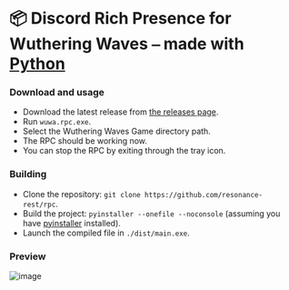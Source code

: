 # 📦 Discord Rich Presence for Wuthering Waves ⎯ made with [**Python**](https://www.python.org/)

### Download and usage

- Download the latest release from [the releases page](https://github.com/resonance-rest/rpc/releases).
- Run `wuwa.rpc.exe`.
- Select the Wuthering Waves Game directory path.
- The RPC should be working now.
- You can stop the RPC by exiting through the tray icon.

### Building

- Clone the repository: `git clone https://github.com/resonance-rest/rpc`.
- Build the project: `pyinstaller --onefile --noconsole` (assuming you have [pyinstaller](https://pyinstaller.org/) installed).
- Launch the compiled file in `./dist/main.exe`.

### Preview

![image](https://files.catbox.moe/fvslpr.png)

